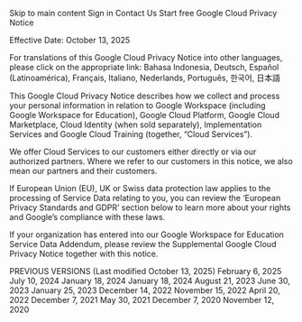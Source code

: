 Skip to main content
Sign in
Contact Us
Start free
Google Cloud Privacy Notice

Effective Date: October 13, 2025

For translations of this Google Cloud Privacy Notice into other languages, please click on the appropriate link: Bahasa Indonesia, Deutsch, Español (Latinoamérica), Français, Italiano, Nederlands, Português, 한국어, 日本語

This Google Cloud Privacy Notice describes how we collect and process your personal information in relation to Google Workspace (including Google Workspace for Education), Google Cloud Platform, Google Cloud Marketplace, Cloud Identity (when sold separately), Implementation Services and Google Cloud Training (together, “Cloud Services”).

We offer Cloud Services to our customers either directly or via our authorized partners. Where we refer to our customers in this notice, we also mean our partners and their customers.

If European Union (EU), UK or Swiss data protection law applies to the processing of Service Data relating to you, you can review the ‘European Privacy Standards and GDPR’ section below to learn more about your rights and Google’s compliance with these laws.

If your organization has entered into our Google Workspace for Education Service Data Addendum, please review the Supplemental Google Cloud Privacy Notice together with this notice.

PREVIOUS VERSIONS (Last modified October 13, 2025)
February 6, 2025 July 10, 2024 January 18, 2024 January 18, 2024 August 21, 2023 June 30, 2023 January 25, 2023 December 14, 2022 November 15, 2022 April 20, 2022 December 7, 2021 May 30, 2021 December 7, 2020 November 12, 2020